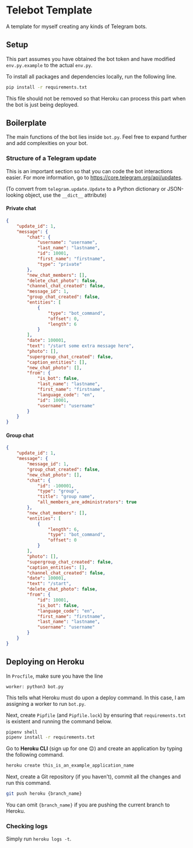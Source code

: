 # Telebot Template

A template for myself creating any kinds of Telegram bots.

## Setup

This part assumes you have obtained the bot token and have modified `env.py.example` to the actual `env.py`.

To install all packages and dependencies locally, run the following line.

```bash
pip install -r requirements.txt
```

This file should not be removed so that Heroku can process this part when the bot is just being deployed.

## Boilerplate

The main functions of the bot lies inside `bot.py`. Feel free to expand further and add complexities on your bot.

### Structure of a Telegram update

This is an important section so that you can code the bot interactions easier. For more information, go to https://core.telegram.org/api/updates.

(To convert from `telegram.update.Update` to a Python dictionary or JSON-looking object, use the `__dict__` attribute)

#### Private chat
```json
{
    "update_id": 1,
    "message": {
        "chat": {
            "username": "username",
            "last_name": "lastname",
            "id": 10001,
            "first_name": "firstname",
            "type": "private"
        },
        "new_chat_members": [],
        "delete_chat_photo": false,
        "channel_chat_created": false,
        "message_id": 1,
        "group_chat_created": false,
        "entities": [
            {
                "type": "bot_command",
                "offset": 0,
                "length": 6
            }
        ],
        "date": 100001,
        "text": "/start some extra message here",
        "photo": [],
        "supergroup_chat_created": false,
        "caption_entities": [],
        "new_chat_photo": [],
        "from": {
            "is_bot": false,
            "last_name": "lastname",
            "first_name": "firstname",
            "language_code": "en",
            "id": 10001,
            "username": "username"
        }
    }
}
```

#### Group chat
```json
{
    "update_id": 1,
    "message": {
        "message_id": 1,
        "group_chat_created": false,
        "new_chat_photo": [],
        "chat": {
            "id": -100001,
            "type": "group",
            "title": "group name",
            "all_members_are_administrators": true
        },
        "new_chat_members": [],
        "entities": [
            {
                "length": 6,
                "type": "bot_command",
                "offset": 0
            }
        ],
        "photo": [],
        "supergroup_chat_created": false,
        "caption_entities": [],
        "channel_chat_created": false,
        "date": 100001,
        "text": "/start",
        "delete_chat_photo": false,
        "from": {
            "id": 10001,
            "is_bot": false,
            "language_code": "en",
            "first_name": "firstname",
            "last_name": "lastname",
            "username": "username"
        }
    }
}
```

## Deploying on Heroku

In `Procfile`, make sure you have the line

```
worker: python3 bot.py
```

This tells what Heroku must do upon a deploy command. In this case, I am assigning a worker to run `bot.py`.

Next, create `Pipfile` (and `Pipfile.lock`) by ensuring that `requirements.txt` is existent and running the command below.

```bash
pipenv shell
pipenv install -r requirements.txt
```

Go to **Heroku CLI** (sign up for one :wink:) and create an application by typing the following command.

```bash
heroku create this_is_an_example_application_name
```

Next, create a Git repository (if you haven't), commit all the changes and run this command.

```bash
git push heroku {branch_name}
```

You can omit `{branch_name}` if you are pushing the current branch to Heroku.

### Checking logs

Simply run `heroku logs -t`.
